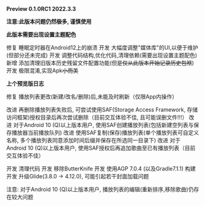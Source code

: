**Preview 0.1.0RC1 2022.3.3**

**注意:此版本问题仍然<del>极多</del>, 谨慎使用**

**此版本需要出现设置主题配色**

修复 睡眠定时器在Android12上的崩溃
开发 大幅度调整"媒体库"的UI,以便于维护(但部分还未完成)
开发 调整代码结构,优化代码,清理依赖(需要出现设置主题配色)
新增 添加清理旧版本历史残留文件配置功能(但是<del>仅从此版本开始记录历史包袱</del>)
开发 极限混淆,实现Apk<del>小而美</del>


__上个预览版日志__

修复 播放列表更改(新建/改名/删除)后,未能及时刷新（仅限App内操作）

改进 再删除播放列表失败后, 可尝试使用SAF(Storage Access Framework, 存储访问框架)授权目录后再次尝试删除（目前交互体验不佳, 且可能误删文件!!!）
改进 对于Android 10 (Q)以上版本用户, 使用SAF创建播放列表(包括新建空列表与保存播放器当前播放队列)
改进 使用SAF复制(保存)播放列表(单个播放列表可自定义名称, 多个播放列表同意添加时间后缀并保存在所选同一目录下)
改进 对于Android 10 (Q)以上版本用户, 使用SAF授权后再追加歌曲至已有播放列表（目前交互体验不佳）

开发 清理代码
开发 移除ButterKnife
开发 使用AGP 7.0.4 (以及Gradle7.1.1) 构建
开发 升级Glide(3.8.0 -> 4.12.0), 可能引起若干封面加载问题

注意: 对于Android 10 (Q)以上版本用户, 播放列表的编辑(重新排序,移除歌曲)仍存在较大问题